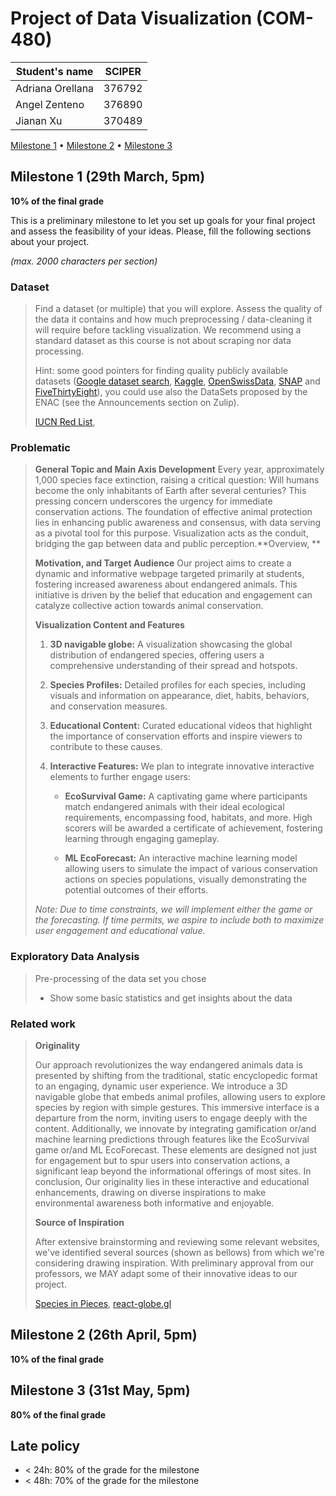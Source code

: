 # Project of Data Visualization (COM-480)

| Student's name   | SCIPER |
| --------------   | ------ |
| Adriana Orellana | 376792 |
| Angel Zenteno    | 376890 |
| Jianan Xu        | 370489 |

[Milestone 1](#milestone-1) • [Milestone 2](#milestone-2) • [Milestone 3](#milestone-3)

## Milestone 1 (29th March, 5pm)

**10% of the final grade**

This is a preliminary milestone to let you set up goals for your final project and assess the feasibility of your ideas.
Please, fill the following sections about your project.

*(max. 2000 characters per section)*

### Dataset

> Find a dataset (or multiple) that you will explore. Assess the quality of the data it contains and how much preprocessing / data-cleaning it will require before tackling visualization. We recommend using a standard dataset as this course is not about scraping nor data processing.
>
> Hint: some good pointers for finding quality publicly available datasets ([Google dataset search](https://datasetsearch.research.google.com/), [Kaggle](https://www.kaggle.com/datasets), [OpenSwissData](https://opendata.swiss/en/), [SNAP](https://snap.stanford.edu/data/) and [FiveThirtyEight](https://data.fivethirtyeight.com/)), you could use also the DataSets proposed by the ENAC (see the Announcements section on Zulip).
>
> [IUCN Red List](https://www.iucnredlist.org/support/contact), 

### Problematic

> **General Topic and Main Axis Development**
> Every year, approximately 1,000 species face extinction, raising a critical question: Will humans become the only inhabitants of Earth after several centuries? This pressing concern underscores the urgency for immediate conservation actions. The foundation of effective animal protection lies in enhancing public awareness and consensus, with data serving as a pivotal tool for this purpose. Visualization acts as the conduit, bridging the gap between data and public perception.**Overview, **
>
> **Motivation, and Target Audience**
> Our project aims to create a dynamic and informative webpage targeted primarily at students, fostering increased awareness about endangered animals. This initiative is driven by the belief that education and engagement can catalyze collective action towards animal conservation.
>
> **Visualization Content and Features**
>
> 1. **3D navigable globe:** A visualization showcasing the global distribution of endangered species, offering users a comprehensive understanding of their spread and hotspots.
>
> 2. **Species Profiles:** Detailed profiles for each species, including visuals and information on appearance, diet, habits, behaviors, and conservation measures.
>
> 3. **Educational Content:** Curated educational videos that highlight the importance of conservation efforts and inspire viewers to contribute to these causes.
>
> 4. **Interactive Features:** We plan to integrate innovative interactive elements to further engage users:
>
>    - **EcoSurvival Game:** A captivating game where participants match endangered animals with their ideal ecological requirements, encompassing food, habitats, and more. High scorers will be awarded a certificate of achievement, fostering learning through engaging gameplay.
>
>    - **ML EcoForecast:** An interactive machine learning model allowing users to simulate the impact of various conservation actions on species populations, visually demonstrating the potential outcomes of their efforts.
>
> *Note: Due to time constraints, we will implement either the game or the forecasting. If time permits, we aspire to include both to maximize user engagement and educational value.*

### Exploratory Data Analysis

> Pre-processing of the data set you chose
> - Show some basic statistics and get insights about the data

### Related work


> **Originality**
>
> Our approach revolutionizes the way endangered animals data is presented by shifting from the traditional, static encyclopedic format to an engaging, dynamic user experience. We introduce a 3D navigable globe that embeds animal profiles, allowing users to explore species by region with simple gestures. This immersive interface is a departure from the norm,  inviting users to engage deeply with the content. Additionally, we innovate by integrating gamification or/and machine learning predictions through features like the EcoSurvival game or/and ML EcoForecast. These elements are designed not just for engagement but to spur users into conservation actions, a significant leap beyond the informational offerings of most sites. In conclusion, Our originality lies in these interactive and educational enhancements, drawing on diverse inspirations to make environmental awareness both informative and enjoyable.
>
> **Source of Inspiration**
>
> After extensive brainstorming and reviewing some relevant websites,  we've identified several sources (shown as bellows) from which we're considering drawing  inspiration. With preliminary approval from our professors, we MAY adapt some of their innovative ideas to our project.
>
> [Species in Pieces](http://species-in-pieces.com/#), [react-globe.gl](https://vasturiano.github.io/react-globe.gl/)

## Milestone 2 (26th April, 5pm)

**10% of the final grade**


## Milestone 3 (31st May, 5pm)

**80% of the final grade**


## Late policy

- < 24h: 80% of the grade for the milestone
- < 48h: 70% of the grade for the milestone

